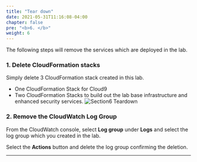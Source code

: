 ```yaml
---
title: "Tear down"
date: 2021-05-31T11:16:08-04:00
chapter: false
pre: "<b>6. </b>"
weight: 6
---
```

The following steps will remove the services which are deployed in the lab.

### 1. Delete CloudFormation stacks
Simply delete 3 CloudFormation stack created in this lab.
* One CloudFormation Stack for Cloud9
* Two CloudFormation Stacks to build out the lab base infrastructure and enhanced security services.
![Section6 Teardown](/Security/300_Multilayered_API_Security_with_Cognito_and_WAF/Images/section6/section6-teardown.png)


### 2. Remove the CloudWatch Log Group

From the CloudWatch console, select **Log group** under **Logs** and select the log group which you created in the lab.

Select the **Actions** button and delete the log group confirming the deletion.
***


